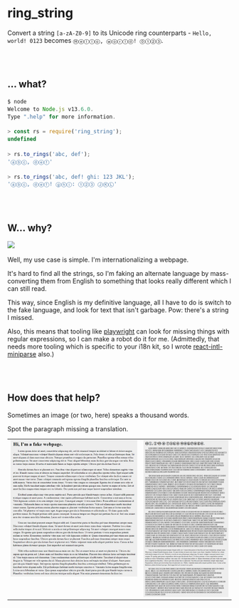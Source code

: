 # ring_string

Convert a string `[a-zA-Z0-9]` to its Unicode ring counterparts - `Hello, world! 0123` becomes `Ⓗⓔⓛⓛⓞ, ⓦⓞⓡⓛⓓ! ⓪①②③`.





<br/><br/>

## ... what?

```javascript
$ node
Welcome to Node.js v13.6.0.
Type ".help" for more information.

> const rs = require('ring_string');
undefined

> rs.to_rings('abc, def');
'ⓐⓑⓒ, ⓓⓔⓕ'

> rs.to_rings('abc, def! ghi: 123 JKL');
'ⓐⓑⓒ, ⓓⓔⓕ! ⓖⓗⓘ: ①②③ ⒿⓀⓁ'
```





<br/><br/>

## W... why?

![](https://camo.githubusercontent.com/d687eac63d3b75bdea39c1fc22d7d4dbde07bc1a/68747470733a2f2f6d656469612e67697068792e636f6d2f6d656469612f314d39666d6f31574146564b302f67697068792e676966)

Well, my use case is simple.  I'm internationalizing a webpage.

It's hard to find all the strings, so I'm faking an alternate language by mass-converting them from English to something that looks really different which I can still read.

This way, since English is my definitive language, all I have to do is switch to the fake language, and look for text that isn't garbage.  Pow: there's a string I missed.

Also, this means that tooling like [playwright](https://github.com/microsoft/playwright) can look for missing things with regular expressions, so I can make a robot do it for me.  (Admittedly, that needs more tooling which is specific to your i18n kit, so I wrote [react-intl-miniparse](https://github.com/StoneCypher/react-intl-miniparse) also.)





<br/><br/>

## How does that help?

Sometimes an image (or two, here) speaks a thousand words.

Spot the paragraph missing a translation.

<table>
  <tr>
    <td valign="top">
      <img src="./src/image%20webpage%20source/english%20screenshot.png">
    </td>
    <td valign="top">
      <img src="./src/image%20webpage%20source/translated%20with%20error%20screenshot.png">
    </td>
  </tr>
</table>
